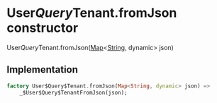 


# User$Query$Tenant.fromJson constructor







User$Query$Tenant.fromJson([Map](https://api.dart.dev/stable/2.12.3/dart-core/Map-class.html)&lt;[String](https://api.dart.dev/stable/2.12.3/dart-core/String-class.html), dynamic> json)





## Implementation

```dart
factory User$Query$Tenant.fromJson(Map<String, dynamic> json) =>
    _$User$Query$TenantFromJson(json);
```







